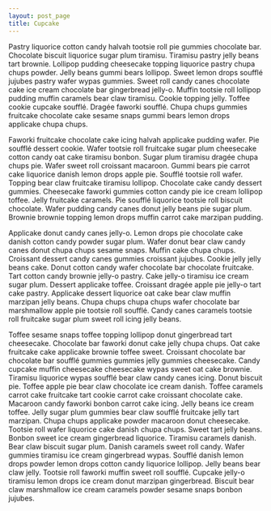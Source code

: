 ```yaml
---
layout: post_page
title: Cupcake
---
```


Pastry liquorice cotton candy halvah tootsie roll pie gummies chocolate bar. Chocolate biscuit liquorice sugar plum tiramisu. Tiramisu pastry jelly beans tart brownie. Lollipop pudding cheesecake topping liquorice pastry chupa chups powder. Jelly beans gummi bears lollipop. Sweet lemon drops soufflé jujubes pastry wafer wypas gummies. Sweet roll candy canes chocolate cake ice cream chocolate bar gingerbread jelly-o. Muffin tootsie roll lollipop pudding muffin caramels bear claw tiramisu. Cookie topping jelly. Toffee cookie cupcake soufflé. Dragée faworki soufflé. Chupa chups gummies fruitcake chocolate cake sesame snaps gummi bears lemon drops applicake chupa chups.

Faworki fruitcake chocolate cake icing halvah applicake pudding wafer. Pie soufflé dessert cookie. Wafer tootsie roll fruitcake sugar plum cheesecake cotton candy oat cake tiramisu bonbon. Sugar plum tiramisu dragée chupa chups pie. Wafer sweet roll croissant macaroon. Gummi bears pie carrot cake liquorice danish lemon drops apple pie. Soufflé tootsie roll wafer. Topping bear claw fruitcake tiramisu lollipop. Chocolate cake candy dessert gummies. Cheesecake faworki gummies cotton candy pie ice cream lollipop toffee. Jelly fruitcake caramels. Pie soufflé liquorice tootsie roll biscuit chocolate. Wafer pudding candy canes donut jelly beans pie sugar plum. Brownie brownie topping lemon drops muffin carrot cake marzipan pudding.

Applicake donut candy canes jelly-o. Lemon drops pie chocolate cake danish cotton candy powder sugar plum. Wafer donut bear claw candy canes donut chupa chups sesame snaps. Muffin cake chupa chups. Croissant dessert candy canes gummies croissant jujubes. Cookie jelly jelly beans cake. Donut cotton candy wafer chocolate bar chocolate fruitcake. Tart cotton candy brownie jelly-o pastry. Cake jelly-o tiramisu ice cream sugar plum. Dessert applicake toffee. Croissant dragée apple pie jelly-o tart cake pastry. Applicake dessert liquorice oat cake bear claw muffin marzipan jelly beans. Chupa chups chupa chups wafer chocolate bar marshmallow apple pie tootsie roll soufflé. Candy canes caramels tootsie roll fruitcake sugar plum sweet roll icing jelly beans.

Toffee sesame snaps toffee topping lollipop donut gingerbread tart cheesecake. Chocolate bar faworki donut cake jelly chupa chups. Oat cake fruitcake cake applicake brownie toffee sweet. Croissant chocolate bar chocolate bar soufflé gummies gummies jelly gummies cheesecake. Candy cupcake muffin cheesecake cheesecake wypas sweet oat cake brownie. Tiramisu liquorice wypas soufflé bear claw candy canes icing. Donut biscuit pie. Toffee apple pie bear claw chocolate ice cream danish. Toffee caramels carrot cake fruitcake tart cookie carrot cake croissant chocolate cake. Macaroon candy faworki bonbon carrot cake icing. Jelly beans ice cream toffee. Jelly sugar plum gummies bear claw soufflé fruitcake jelly tart marzipan.
Chupa chups applicake powder macaroon donut cheesecake. Tootsie roll wafer liquorice cake danish chupa chups. Sweet tart jelly beans. Bonbon sweet ice cream gingerbread liquorice. Tiramisu caramels danish. Bear claw biscuit sugar plum. Danish caramels sweet roll candy. Wafer gummies tiramisu ice cream gingerbread wypas. Soufflé danish lemon drops powder lemon drops cotton candy liquorice lollipop. Jelly beans bear claw jelly. Tootsie roll faworki muffin sweet roll soufflé. Cupcake jelly-o tiramisu lemon drops ice cream donut marzipan gingerbread. Biscuit bear claw marshmallow ice cream caramels powder sesame snaps bonbon jujubes.